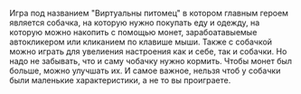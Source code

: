 Игра под названием "Виртуальны питомец" в котором главным героем является собачка, на которую нужно покупать еду и одежду, на которую можно накопить с помощью монет, зарабоатавыемые автокликером или кликанием по клавише мыши. Также с собачкой можно играть для увелиения настроения как и себе, так и собачки. Но надо не забывать, что и саму чобачку нужно кормить. Чтобы монет был больше, можно улучшать их. И самое важное, нельзя чтоб у собачки были маленькие характеристики, а не то вы проиграете.
